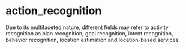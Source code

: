 # action_recognition

Due to its multifaceted nature, different fields may refer to activity recognition as plan recognition, goal recognition, intent recognition, behavior recognition, location estimation and location-based services.
